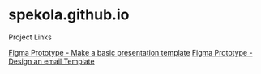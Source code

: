 # spekola.github.io
Project Links

[Figma Prototype - Make a basic presentation template](https://www.figma.com/proto/cj4EfAKyAtRe8eKfI9b5wN/Figma-Learn---Help-Center?page-id=0%3A1&type=design&node-id=1-2&viewport=363%2C-6113%2C0.48&t=U5foCYRjyCDaDxcO-1&scaling=scale-down&starting-point-node-id=1%3A2&mode=design)
[Figma Prototype - Design an email Template](https://www.figma.com/proto/IefPgJ9kxWhlczfVHKhYDY/Figma-Learn---Help-Center?page-id=0%3A1&type=design&node-id=1-2&viewport=-3904%2C257%2C0.6&t=WGgLMVVb5JQfIDKi-1&scaling=scale-down&starting-point-node-id=1%3A2&mode=design)
